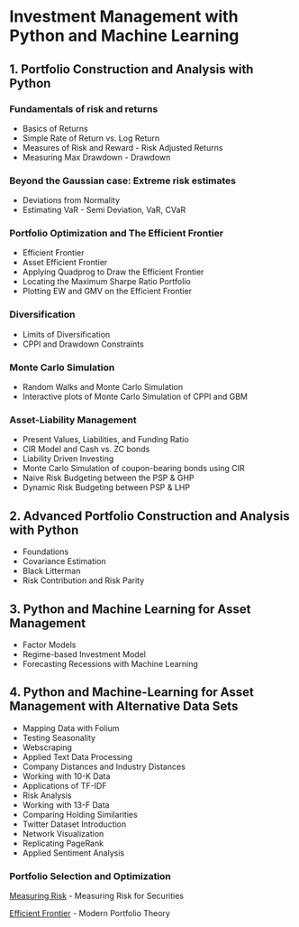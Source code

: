 
# Investment Management with Python and Machine Learning
## 1. Portfolio Construction and Analysis with Python

### Fundamentals of risk and returns

* Basics of Returns
* Simple Rate of Return vs. Log Return
* Measures of Risk and Reward - Risk Adjusted Returns
* Measuring Max Drawdown - Drawdown

### Beyond the Gaussian case: Extreme risk estimates

* Deviations from Normality
* Estimating VaR - Semi Deviation, VaR, CVaR

### Portfolio Optimization and The Efficient Frontier

* Efficient Frontier
* Asset Efficient Frontier
* Applying Quadprog to Draw the Efficient Frontier
* Locating the Maximum Sharpe Ratio Portfolio
* Plotting EW and GMV on the Efficient Frontier

### Diversification

* Limits of Diversification
* CPPI and Drawdown Constraints

### Monte Carlo Simulation

* Random Walks and Monte Carlo Simulation
* Interactive plots of Monte Carlo Simulation of CPPI and GBM

### Asset-Liability Management

* Present Values, Liabilities, and Funding Ratio
* CIR Model and Cash vs. ZC bonds
* Liability Driven Investing 
* Monte Carlo Simulation of coupon-bearing bonds using CIR
* Naive Risk Budgeting between the PSP & GHP
* Dynamic Risk Budgeting between PSP & LHP

## 2. Advanced Portfolio Construction and Analysis with Python

* Foundations
* Covariance Estimation
* Black Litterman
* Risk Contribution and Risk Parity


## 3. Python and Machine Learning for Asset Management

* Factor Models
* Regime-based Investment Model
* Forecasting Recessions with Machine Learning


## 4. Python and Machine-Learning for Asset Management with Alternative Data Sets

* Mapping Data with Folium
* Testing Seasonality
* Webscraping
* Applied Text Data Processing
* Company Distances and Industry Distances
* Working with 10-K Data
* Applications of TF-IDF
* Risk Analysis
* Working with 13-F Data
* Comparing Holding Similarities
* Twitter Dataset Introduction
* Network Visualization
* Replicating PageRank
* Applied Sentiment Analysis







### Portfolio Selection and Optimization

[Measuring Risk](https://github.com/dilshodfintech/data-science) - Measuring Risk for Securities

[Efficient Frontier](https://github.com/dilshodfintech/data-science) - Modern Portfolio Theory




